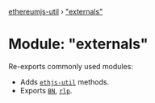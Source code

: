 [ethereumjs-util](../README.md) › ["externals"](_externals_.md)

# Module: "externals"

Re-exports commonly used modules:
* Adds [`ethjs-util`](https://github.com/ethjs/ethjs-util) methods.
* Exports [`BN`](https://github.com/indutny/bn.js), [`rlp`](https://github.com/ethereumjs/rlp).
